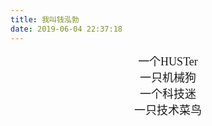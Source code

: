 ```yaml
---
title: 我叫钱泓勃
date: 2019-06-04 22:37:18
---
```


 <font size = 4 face="楷体">
<center>一个HUSTer</center>
<center>一只机械狗</center>
<center>一个科技迷</center>
<center>一只技术菜鸟</center>
</font>